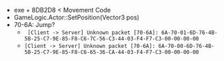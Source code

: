 * exe + 8DB2D8 < Movement Code
* GameLogic.Actor::SetPosition(Vector3 pos)
* 70-6A: Jump?
  * `` [Client -> Server] Unknown packet [70-6A]: 6A-70-01-6D-76-4B-5B-25-C7-9E-85-F8-C6-7C-56-C3-44-03-F4-F7-C3-00-00-00-00``
  * ``[Client -> Server] Unknown packet [70-6A]: 6A-70-00-6D-76-4B-5B-25-C7-9E-85-F8-C6-65-36-CA-44-03-F4-F7-C3-00-00-00-00``
